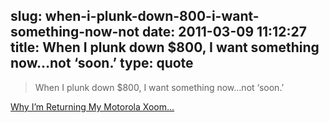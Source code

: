 slug: when-i-plunk-down-800-i-want-something-now-not
date: 2011-03-09 11:12:27
title: When I plunk down $800, I want something now…not ‘soon.’
type: quote
---

> When I plunk down $800, I want something now…not ‘soon.’

[Why I’m Returning My Motorola Xoom…](http://www.gottabemobile.com/2011/03/08/why-im-returning-my-motorola-xoom/)
